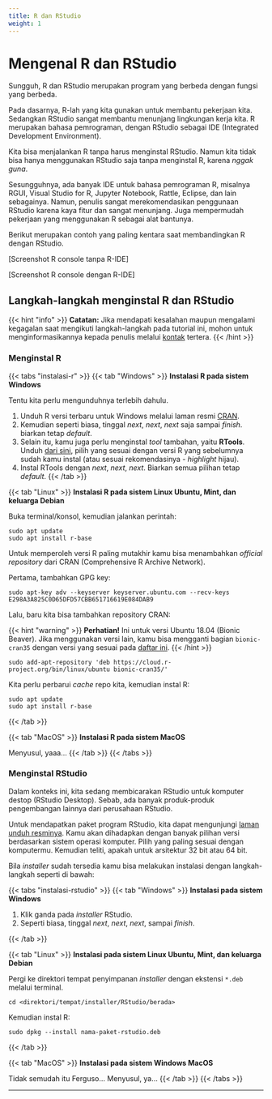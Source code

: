 ```yaml
---
title: R dan RStudio
weight: 1
---
```


# Mengenal R dan RStudio

Sungguh, R dan RStudio merupakan program yang berbeda dengan fungsi yang berbeda.

Pada dasarnya, R-lah yang kita gunakan untuk membantu pekerjaan kita. Sedangkan RStudio sangat membantu menunjang lingkungan kerja kita. R merupakan bahasa pemrograman, dengan RStudio sebagai IDE (Integrated Development Environment).

Kita bisa menjalankan R tanpa harus menginstal RStudio. Namun kita tidak bisa hanya menggunakan RStudio saja tanpa menginstal R, karena _nggak guna_.

Sesungguhnya, ada banyak IDE untuk bahasa pemrograman R, misalnya RGUI, Visual Studio for R, Jupyter Notebook, Rattle, Eclipse, dan lain sebagainya. Namun, penulis sangat merekomendasikan penggunaan RStudio karena kaya fitur dan sangat menunjang. Juga mempermudah pekerjaan yang menggunakan R sebagai alat bantunya.

Berikut merupakan contoh yang paling kentara saat membandingkan R dengan RStudio.

[Screenshot R console tanpa R-IDE]

[Screenshot R console dengan R-IDE]

## Langkah-langkah menginstal R dan RStudio

{{< hint "info" >}}
**Catatan:** Jika mendapati kesalahan maupun mengalami kegagalan saat mengikuti langkah-langkah pada tutorial ini, mohon untuk menginformasikannya kepada penulis melalui [kontak](https://t.me/akherlan) tertera.
{{< /hint >}}

### Menginstal R

{{< tabs "instalasi-r" >}}
{{< tab "Windows" >}} 
**Instalasi R pada sistem Windows**

Tentu kita perlu mengunduhnya terlebih dahulu.

1. Unduh R versi terbaru untuk Windows melalui laman resmi [CRAN](https://cran.rstudio.com/bin/windows/base/).
2. Kemudian seperti biasa, tinggal _next_, _next_, _next_ saja sampai _finish_. biarkan tetap _default_.
3. Selain itu, kamu juga perlu menginstal _tool_ tambahan, yaitu **RTools**. Unduh [dari sini](https://cran.rstudio.com/bin/windows/Rtools/), pilih yang sesuai dengan versi R yang sebelumnya sudah kamu instal (atau sesuai rekomendasinya - _highlight_ hijau).
4. Instal RTools dengan _next_, _next_, _next_. Biarkan semua pilihan tetap _default_.
{{< /tab >}}

{{< tab "Linux" >}}
**Instalasi R pada sistem Linux Ubuntu, Mint, dan keluarga Debian**

Buka terminal/konsol, kemudian jalankan perintah:

```{bash}
sudo apt update
sudo apt install r-base
```

Untuk memperoleh versi R paling mutakhir kamu bisa menambahkan _official repository_ dari CRAN (Comprehensive R Archive Network).

Pertama, tambahkan GPG key:

```{bash}
sudo apt-key adv --keyserver keyserver.ubuntu.com --recv-keys E298A3A825C0D65DFD57CBB651716619E084DAB9
```
Lalu, baru kita bisa tambahkan repository CRAN:

{{< hint "warning" >}}
**Perhatian!** 
Ini untuk versi Ubuntu 18.04 (Bionic Beaver). Jika menggunakan versi lain, kamu bisa mengganti bagian `bionic-cran35` dengan versi yang sesuai pada [daftar ini](https://cloud.r-project.org/bin/linux/ubuntu/).
{{< /hint >}}

```{bash}
sudo add-apt-repository 'deb https://cloud.r-project.org/bin/linux/ubuntu bionic-cran35/'
```

Kita perlu perbarui _cache_ repo kita, kemudian instal R:

```{bash}
sudo apt update
sudo apt install r-base
```
{{< /tab >}}

{{< tab "MacOS" >}}
**Instalasi R pada sistem MacOS**

Menyusul, yaaa...
{{< /tab >}}
{{< /tabs >}}

### Menginstal RStudio

Dalam konteks ini, kita sedang membicarakan RStudio untuk komputer destop (RStudio Desktop). Sebab, ada banyak produk-produk pengembangan lainnya dari perusahaan RStudio.

Untuk mendapatkan paket program RStudio, kita dapat mengunjungi [laman unduh resminya](https://rstudio.com/products/rstudio/download/#download). Kamu akan dihadapkan dengan banyak pilihan versi berdasarkan sistem operasi komputer. Pilih yang paling sesuai dengan komputermu. Kemudian teliti, apakah untuk arsitektur 32 bit atau 64 bit.

Bila _installer_ sudah tersedia kamu bisa melakukan instalasi dengan langkah-langkah seperti di bawah:

{{< tabs "instalasi-rstudio" >}}
{{< tab "Windows" >}} 
**Instalasi pada sistem Windows**

1. Klik ganda pada _installer_ RStudio.
2. Seperti biasa, tinggal _next_, _next_, _next_, sampai _finish_.

{{< /tab >}}

{{< tab "Linux" >}} 
**Instalasi pada sistem Linux Ubuntu, Mint, dan keluarga Debian**

Pergi ke direktori tempat penyimpanan _installer_ dengan ekstensi `*.deb` melalui terminal.

```{bash}
cd <direktori/tempat/installer/RStudio/berada>
```

Kemudian instal R:

```{bash}
sudo dpkg --install nama-paket-rstudio.deb
```
{{< /tab >}}

{{< tab "MacOS" >}} 
**Instalasi pada sistem Windows MacOS**

Tidak semudah itu Ferguso... Menyusul, ya...
{{< /tab >}}
{{< /tabs >}}

-----